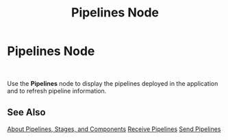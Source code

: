 ﻿---
title: Pipelines Node
TOCTitle: Pipelines Node
ms:assetid: 950ea897-f9f3-4c37-80be-b2f38ca3bd95
ms:mtpsurl: https://msdn.microsoft.com/en-us/library/Aa577418(v=BTS.80)
ms:contentKeyID: 51529812
ms.date: 08/30/2017
mtps_version: v=BTS.80
f1_keywords:
- bts10.admin.node.pipelines
---

# Pipelines Node

 

Use the **Pipelines** node to display the pipelines deployed in the application and to refresh pipeline information.

## See Also

[About Pipelines, Stages, and Components](https://msdn.microsoft.com/en-us/library/aa577959\(v=bts.80\))  
[Receive Pipelines](https://msdn.microsoft.com/en-us/library/aa561803\(v=bts.80\))  
[Send Pipelines](https://msdn.microsoft.com/en-us/library/aa547976\(v=bts.80\))


